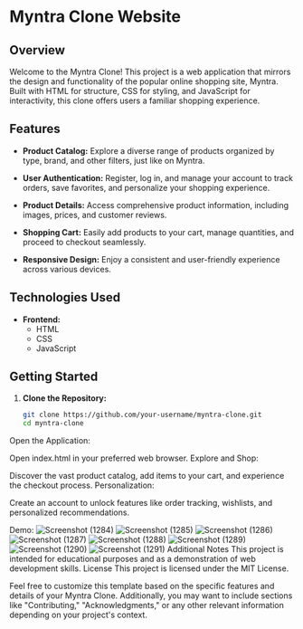 # Myntra Clone Website

## Overview

Welcome to the Myntra Clone! This project is a web application that mirrors the design and functionality of the popular online shopping site, Myntra. Built with HTML for structure, CSS for styling, and JavaScript for interactivity, this clone offers users a familiar shopping experience.

## Features

- **Product Catalog:** Explore a diverse range of products organized by type, brand, and other filters, just like on Myntra.

- **User Authentication:** Register, log in, and manage your account to track orders, save favorites, and personalize your shopping experience.

- **Product Details:** Access comprehensive product information, including images, prices, and customer reviews.

- **Shopping Cart:** Easily add products to your cart, manage quantities, and proceed to checkout seamlessly.

- **Responsive Design:** Enjoy a consistent and user-friendly experience across various devices.

## Technologies Used

- **Frontend:**
  - HTML
  - CSS
  - JavaScript


## Getting Started

1. **Clone the Repository:**
   ```bash
   git clone https://github.com/your-username/myntra-clone.git
   cd myntra-clone

Open the Application:

Open index.html in your preferred web browser.
Explore and Shop:

Discover the vast product catalog, add items to your cart, and experience the checkout process.
Personalization:

Create an account to unlock features like order tracking, wishlists, and personalized recommendations.

Demo:
![Screenshot (1284)](https://github.com/rks2601/Myntra/assets/122681297/69d6b2d6-fe26-462f-8554-52cc806ef838)
![Screenshot (1285)](https://github.com/rks2601/Myntra/assets/122681297/e3ed9b48-14c7-44eb-874d-37eb8ea39283)
![Screenshot (1286)](https://github.com/rks2601/Myntra/assets/122681297/277dca6b-d3ec-46e3-9d4e-8b8ea869079f)
![Screenshot (1287)](https://github.com/rks2601/Myntra/assets/122681297/2fc07558-3bc5-4ebe-8db8-a7c8a997bb91)
![Screenshot (1288)](https://github.com/rks2601/Myntra/assets/122681297/197bad30-53c9-4220-a3f6-f443854daeba)
![Screenshot (1289)](https://github.com/rks2601/Myntra/assets/122681297/e69d17dd-5ad7-4c26-a15e-66adb6a63d53)
![Screenshot (1290)](https://github.com/rks2601/Myntra/assets/122681297/b436741a-1e17-405e-99ce-e093120f41ce)
![Screenshot (1291)](https://github.com/rks2601/Myntra/assets/122681297/6702f82a-2fe0-4980-bef8-3a47f10b362a)
Additional Notes
This project is intended for educational purposes and as a demonstration of web development skills.
License
This project is licensed under the MIT License.

Feel free to customize this template based on the specific features and details of your Myntra Clone. Additionally, you may want to include sections like "Contributing," "Acknowledgments," or any other relevant information depending on your project's context.


